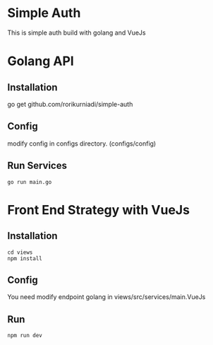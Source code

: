 # Simple Auth
This is simple auth build with golang and VueJs

# Golang API
## Installation
go get github.com/rorikurniadi/simple-auth

## Config
modify config in configs directory. (configs/config)

## Run Services
```
go run main.go
```

# Front End Strategy with VueJs
## Installation
```
cd views
npm install
```

## Config
You need modify endpoint golang in views/src/services/main.VueJs

## Run
```
npm run dev
```